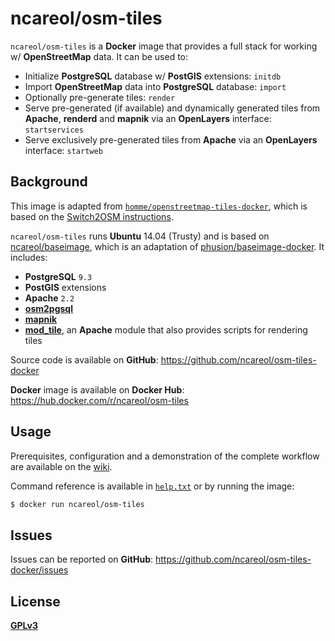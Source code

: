 # ncareol/osm-tiles

<!--About-->

`ncareol/osm-tiles` is a **Docker** image that provides a full stack for working w/ **OpenStreetMap** data. It can be used to:

- Initialize **PostgreSQL** database w/ **PostGIS** extensions: `initdb`
- Import **OpenStreetMap** data into **PostgreSQL** database: `import`
- Optionally pre-generate tiles: `render`
- Serve pre-generated (if available) and dynamically generated tiles from **Apache**, **renderd** and **mapnik** via an **OpenLayers** interface: `startservices`
- Serve exclusively pre-generated tiles from **Apache** via an **OpenLayers** interface: `startweb`

## Background

This image is adapted from [`homme/openstreetmap-tiles-docker`](https://hub.docker.com/r/homme/openstreetmap-tiles-docker/), which is based on the [Switch2OSM instructions](http://switch2osm.org/serving-tiles/manually-building-a-tile-server-12-04/).

`ncareol/osm-tiles` runs **Ubuntu** 14.04 (Trusty) and is based on [ncareol/baseimage](https://hub.docker.com/r/ncareol/baseimage), which is an adaptation of [phusion/baseimage-docker](https://github.com/phusion/baseimage-docker). It includes:

- **PostgreSQL** `9.3`
- **PostGIS** extensions
- **Apache** `2.2`
- [**osm2pgsql**](http://wiki.openstreetmap.org/wiki/Osm2pgsql)
- [**mapnik**](http://mapnik.org/)
- [**mod_tile**](http://wiki.openstreetmap.org/wiki/Mod_tile), an **Apache** module that also provides scripts for rendering tiles

Source code is available on **GitHub**: <https://github.com/ncareol/osm-tiles-docker>

**Docker** image is available on **Docker Hub**: <https://hub.docker.com/r/ncareol/osm-tiles>

## Usage

Prerequisites, configuration and a demonstration of the complete workflow are available on the [wiki](https://github.com/ncareol/osm-tiles-docker/wiki).

Command reference is available in [`help.txt`](https://github.com/ncareol/osm-tiles-docker/blob/master/help.txt) or by running the image:

```sh
$ docker run ncareol/osm-tiles
```

## Issues

Issues can be reported on **GitHub**: <https://github.com/ncareol/osm-tiles-docker/issues>

## License

[**GPLv3**](https://github.com/ncareol/osm-tiles-docker/blob/master/LICENSE)
